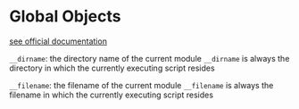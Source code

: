 # Global Objects

[see official documentation](https://nodejs.org/api/globals.html#cleartimeouttimeoutobject)

`__dirname`: the directory name of the current module
`__dirname` is always the directory in which the currently executing script resides

`__filename`: the filename of the current module
`__filename` is always the filename in which the currently executing script resides
